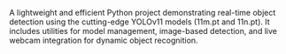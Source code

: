 A lightweight and efficient Python project demonstrating real-time object detection using the cutting-edge YOLOv11 models (11m.pt and 11n.pt). It includes utilities for model management, image-based detection, and live webcam integration for dynamic object recognition.